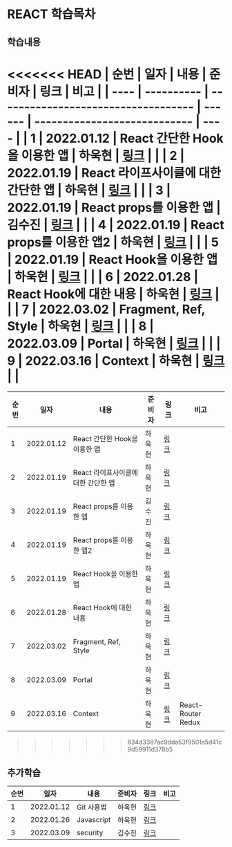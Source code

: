 # REACT 학습목차

## 학습내용

<<<<<<< HEAD
| 순번 | 일자       | 내용                                | 준비자 | 링크                         | 비고 |
| ---- | ---------- | ----------------------------------- | ------ | ---------------------------- | ---- |
| 1    | 2022.01.12 | React 간단한 Hook을 이용한 앱       | 하욱현 | [링크](./hook-example/)      |      |
| 2    | 2022.01.19 | React 라이프사이클에 대한 간단한 앱 | 하욱현 | [링크](./life-cycle-example) |      |
| 3    | 2022.01.19 | React props를 이용한 앱             | 김수진 | [링크](./props-example)      |      |
| 4    | 2022.01.19 | React props를 이용한 앱2            | 하욱현 | [링크](./props-example2)     |      |
| 5    | 2022.01.19 | React Hook을 이용한 앱              | 하욱현 | [링크](./hook-example2)      |      |
| 6    | 2022.01.28 | React Hook에 대한 내용              | 하욱현 | [링크](./document/Hook.md)   |      |
| 7    | 2022.03.02 | Fragment, Ref, Style                | 하욱현 | [링크](./frag_portal_ref)    |      |
| 8    | 2022.03.09 | Portal                              | 하욱현 | [링크](./portal)             |      |
| 9    | 2022.03.16 | Context                             | 하욱현 | [링크](./context-tutorial)   |      |
=======
| 순번 | 일자       | 내용                                | 준비자 | 링크                         | 비고               |
| ---- | ---------- | ----------------------------------- | ------ | ---------------------------- | ------------------ |
| 1    | 2022.01.12 | React 간단한 Hook을 이용한 앱       | 하욱현 | [링크](./hook-example/)      |                    |
| 2    | 2022.01.19 | React 라이프사이클에 대한 간단한 앱 | 하욱현 | [링크](./life-cycle-example) |                    |
| 3    | 2022.01.19 | React props를 이용한 앱             | 김수진 | [링크](./props-example)      |                    |
| 4    | 2022.01.19 | React props를 이용한 앱2            | 하욱현 | [링크](./props-example2)     |                    |
| 5    | 2022.01.19 | React Hook을 이용한 앱              | 하욱현 | [링크](./hook-example2)      |                    |
| 6    | 2022.01.28 | React Hook에 대한 내용              | 하욱현 | [링크](./document/Hook.md)   |                    |
| 7    | 2022.03.02 | Fragment, Ref, Style                | 하욱현 | [링크](./frag_portal_ref)    |                    |
| 8    | 2022.03.09 | Portal                              | 하욱현 | [링크](./portal)             |                    |
| 9    | 2022.03.16 | Context                             | 하욱현 | [링크](./context-example)    | React-Router Redux |
>>>>>>> 634d3387ac9dda53f9501a5d41c9d59911d378b5

## 추가학습

| 순번 | 일자       | 내용       | 준비자 | 링크                          | 비고 |
| ---- | ---------- | ---------- | ------ | ----------------------------- | ---- |
| 1    | 2022.01.12 | Git 사용법 | 하욱현 | [링크](./추가학습/Git.md)     |      |
| 2    | 2022.01.26 | Javascript | 하욱현 | [링크](./추가학습/javascript) |      |
| 3    | 2022.03.09 | security   | 김수진 | [링크](./추가학습/security)   |      |
